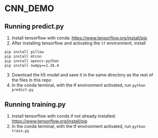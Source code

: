 # CNN_DEMO

## Running predict.py

1. Install tensorflow with conda: https://www.tensorflow.org/install/pip
2. After installing tensorflow and activating the `tf` environment, install
```bash
pip install pillow
pip install mtcnn
pip install opencv-python
pip install numpy==1.26.4
```
3. Download the h5 model and save it in the same directory as the rest of the files in this repo
4. In the conda terminal, with the tf environment activated, run `python predict.py`

## Running training.py

1. Install tensorflow with conda if not already installed: https://www.tensorflow.org/install/pip
2. In the conda terminal, with the tf environment activated, run `python train.py`
